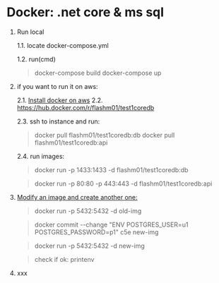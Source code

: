 # Docker: .net core & ms sql

1. Run local

    1.1. locate docker-compose.yml

    1.2. run(cmd)
    > docker-compose build
    > docker-compose up

2. if you want to run it on aws:

    2.1. [Install docker on aws](https://github.com/bogdan8z/dockercoredb/tree/master/docs/install-aws)
    2.2. <https://hub.docker.com/r/flashm01/test1coredb>

    2.3. ssh to instance and run:
    > docker pull flashm01/test1coredb:db
    > docker pull flashm01/test1coredb:api

    2.4. run images:
    >docker run -p 1433:1433 -d flashm01/test1coredb:db

    >docker run -p 80:80 -p 443:443 -d flashm01/test1coredb:api

3. [Modify an image and create another one:](#modify-image)

    >docker run -p 5432:5432 -d old-img

    >docker commit --change "ENV POSTGRES_USER=u1 POSTGRES_PASSWORD=p1" c5e new-img

    >docker run -p 5432:5432 -d new-img

    >check if ok: printenv

4. xxx